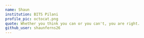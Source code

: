 ```yaml
---
name: Shaun
institution: BITS Pilani
profile_pic: octocat.png
quote: Whether you think you can or you can't, you are right.
github_user: shaunferns26
---
```

